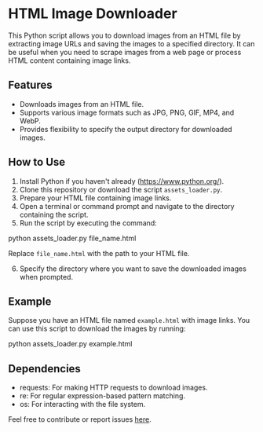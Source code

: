 # HTML Image Downloader

This Python script allows you to download images from an HTML file by extracting image URLs and saving the images to a specified directory. It can be useful when you need to scrape images from a web page or process HTML content containing image links.

## Features

- Downloads images from an HTML file.
- Supports various image formats such as JPG, PNG, GIF, MP4, and WebP.
- Provides flexibility to specify the output directory for downloaded images.

## How to Use

1. Install Python if you haven't already (https://www.python.org/).
2. Clone this repository or download the script `assets_loader.py`.
3. Prepare your HTML file containing image links.
4. Open a terminal or command prompt and navigate to the directory containing the script.
5. Run the script by executing the command: 

python assets_loader.py file_name.html


Replace `file_name.html` with the path to your HTML file.

6. Specify the directory where you want to save the downloaded images when prompted.

## Example

Suppose you have an HTML file named `example.html` with image links. You can use this script to download the images by running:

python assets_loader.py example.html


## Dependencies

- requests: For making HTTP requests to download images.
- re: For regular expression-based pattern matching.
- os: For interacting with the file system.


Feel free to contribute or report issues [here](https://github.com/kastsen/grab-images-from-html).



